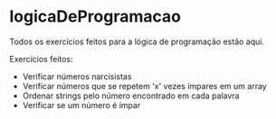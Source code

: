 # logicaDeProgramacao
Todos os exercícios feitos para a lógica de programação estão aqui.

Exercícios feitos:
- Verificar números narcisistas
- Verificar números que se repetem 'x' vezes ímpares em um array
- Ordenar strings pelo número encontrado em cada palavra
- Verificar se um número é ímpar
